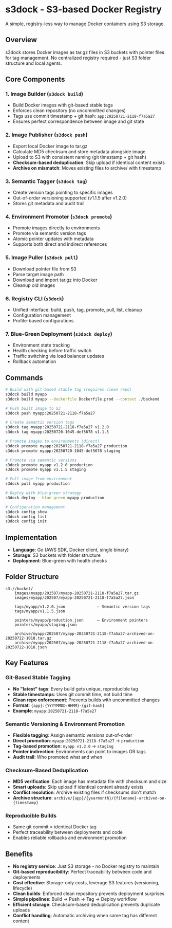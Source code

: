# s3dock - S3-based Docker Registry

A simple, registry-less way to manage Docker containers using S3 storage.

## Overview

s3dock stores Docker images as tar.gz files in S3 buckets with pointer files for tag management. No centralized registry required - just S3 folder structure and local agents.

## Core Components

### 1. Image Builder (`s3dock build`)
- Build Docker images with git-based stable tags
- Enforces clean repository (no uncommitted changes)
- Tags use commit timestamp + git hash: `app:20250721-2118-f7a5a27`
- Ensures perfect correspondence between image and git state

### 2. Image Publisher (`s3dock push`)
- Export local Docker image to tar.gz
- Calculate MD5 checksum and store metadata alongside image
- Upload to S3 with consistent naming (git timestamp + git hash)
- **Checksum-based deduplication**: Skip upload if identical content exists
- **Archive on mismatch**: Moves existing files to archive/ with timestamp

### 3. Semantic Tagger (`s3dock tag`)
- Create version tags pointing to specific images
- Out-of-order versioning supported (v1.1.5 after v1.2.0)
- Stores git metadata and audit trail

### 4. Environment Promoter (`s3dock promote`)
- Promote images directly to environments
- Promote via semantic version tags
- Atomic pointer updates with metadata
- Supports both direct and indirect references

### 5. Image Puller (`s3dock pull`)
- Download pointer file from S3
- Parse target image path
- Download and import tar.gz into Docker
- Cleanup old images

### 6. Registry CLI (`s3dock`)
- Unified interface: build, push, tag, promote, pull, list, cleanup
- Configuration management
- Profile-based configurations

### 7. Blue-Green Deployment (`s3dock deploy`)
- Environment state tracking
- Health checking before traffic switch
- Traffic switching via load balancer updates
- Rollback automation

## Commands

```bash
# Build with git-based stable tag (requires clean repo)
s3dock build myapp
s3dock build myapp --dockerfile Dockerfile.prod --context ./backend

# Push built image to S3
s3dock push myapp:20250721-2118-f7a5a27

# Create semantic version tags
s3dock tag myapp:20250721-2118-f7a5a27 v1.2.0
s3dock tag myapp:20250720-1045-def5678 v1.1.5

# Promote images to environments (direct)
s3dock promote myapp:20250721-2118-f7a5a27 production
s3dock promote myapp:20250720-1045-def5678 staging

# Promote via semantic versions
s3dock promote myapp v1.2.0 production
s3dock promote myapp v1.1.5 staging

# Pull image from environment
s3dock pull myapp production

# Deploy with blue-green strategy
s3dock deploy --blue-green myapp production

# Configuration management
s3dock config show
s3dock config list
s3dock config init
```

## Implementation

- **Language**: Go (AWS SDK, Docker client, single binary)
- **Storage**: S3 buckets with folder structure
- **Deployment**: Blue-green with health checks

## Folder Structure

```
s3://bucket/
    images/myapp/202507/myapp-20250721-2118-f7a5a27.tar.gz
    images/myapp/202507/myapp-20250721-2118-f7a5a27.json
    
    tags/myapp/v1.2.0.json              ← Semantic version tags
    tags/myapp/v1.1.5.json
    
    pointers/myapp/production.json      ← Environment pointers
    pointers/myapp/staging.json
    
    archive/myapp/202507/myapp-20250721-2118-f7a5a27-archived-on-20250722-1018.tar.gz
    archive/myapp/202507/myapp-20250721-2118-f7a5a27-archived-on-20250722-1018.json
```

## Key Features

### Git-Based Stable Tagging
- **No "latest" tags**: Every build gets unique, reproducible tag
- **Stable timestamps**: Uses git commit time, not build time
- **Clean repo enforcement**: Prevents builds with uncommitted changes
- **Format**: `{app}:{YYYYMMDD-HHMM}-{git-hash}`
- **Example**: `myapp:20250721-2118-f7a5a27`

### Semantic Versioning & Environment Promotion
- **Flexible tagging**: Assign semantic versions out-of-order
- **Direct promotion**: `myapp:20250721-2118-f7a5a27` → `production`
- **Tag-based promotion**: `myapp v1.2.0` → `staging`
- **Pointer indirection**: Environments can point to images OR tags
- **Audit trail**: Who promoted what and when

### Checksum-Based Deduplication
- **MD5 verification**: Each image has metadata file with checksum and size
- **Smart uploads**: Skip upload if identical content already exists
- **Conflict resolution**: Archive existing files if checksums don't match
- **Archive structure**: `archive/{app}/{yearmonth}/{filename}-archived-on-{timestamp}`

### Reproducible Builds
- Same git commit = identical Docker tag
- Perfect traceability between deployments and code
- Enables reliable rollbacks and environment promotion

## Benefits

- **No registry service**: Just S3 storage - no Docker registry to maintain
- **Git-based reproducibility**: Perfect traceability between code and deployments  
- **Cost effective**: Storage-only costs, leverage S3 features (versioning, lifecycle)
- **Clean builds**: Enforced clean repository prevents deployment surprises
- **Simple pipelines**: Build → Push → Tag → Deploy workflow
- **Efficient storage**: Checksum-based deduplication prevents duplicate uploads
- **Conflict handling**: Automatic archiving when same tag has different content